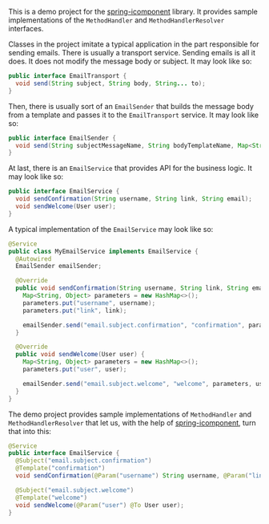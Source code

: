 This is a demo project for the [spring-icomponent](https://github.com/pavel-grigorev/spring-icomponent) library. It provides sample implementations of the `MethodHandler` and `MethodHandlerResolver` interfaces.

Classes in the project imitate a typical application in the part responsible for sending emails. There is usually a transport service. Sending emails is all it does. It does not modify the message body or subject. It may look like so:

```java
public interface EmailTransport {
  void send(String subject, String body, String... to);
}
```

Then, there is usually sort of an `EmailSender` that builds the message body from a template and passes it to the `EmailTransport` service. It may look like so:

```java
public interface EmailSender {
  void send(String subjectMessageName, String bodyTemplateName, Map<String, Object> templateParameters, String... to);
}
```

At last, there is an `EmailService` that provides API for the business logic. It may look like so:

```java
public interface EmailService {
  void sendConfirmation(String username, String link, String email);
  void sendWelcome(User user);
}
```

A typical implementation of the `EmailService` may look like so:

```java
@Service
public class MyEmailService implements EmailService {
  @Autowired
  EmailSender emailSender;

  @Override
  public void sendConfirmation(String username, String link, String email) {
    Map<String, Object> parameters = new HashMap<>();
    parameters.put("username", username);
    parameters.put("link", link);

    emailSender.send("email.subject.confirmation", "confirmation", parameters, email);
  }

  @Override
  public void sendWelcome(User user) {
    Map<String, Object> parameters = new HashMap<>();
    parameters.put("user", user);

    emailSender.send("email.subject.welcome", "welcome", parameters, user.getEmail());
  }
}
```

The demo project provides sample implementations of `MethodHandler` and `MethodHandlerResolver` that let us, with the help of [spring-icomponent](https://github.com/pavel-grigorev/spring-icomponent), turn that into this:

```java
@Service
public interface EmailService {
  @Subject("email.subject.confirmation")
  @Template("confirmation")
  void sendConfirmation(@Param("username") String username, @Param("link") String link, @To String email);

  @Subject("email.subject.welcome")
  @Template("welcome")
  void sendWelcome(@Param("user") @To User user);
}
```

